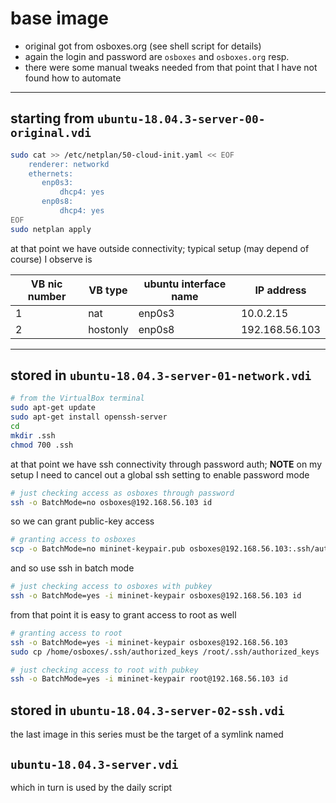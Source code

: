 # base image

* original got from osboxes.org (see shell script for details)
* again the login and password are `osboxes` and `osboxes.org` resp.
* there were some manual tweaks needed from that point that I have not found how to automate

***

## starting from  `ubuntu-18.04.3-server-00-original.vdi`

```bash
sudo cat >> /etc/netplan/50-cloud-init.yaml << EOF
    renderer: networkd
    ethernets:
       enp0s3:
           dhcp4: yes
       enp0s8:
           dhcp4: yes
EOF
sudo netplan apply
```

at that point we have outside connectivity; typical setup (may depend of course) I observe is

| VB nic number | VB type  | ubuntu interface name | IP address |
|---------------|----------|----------------|----------------|
| 1             | nat      | enp0s3         | 10.0.2.15      |
| 2             | hostonly | enp0s8         | 192.168.56.103 |

***

## stored in `ubuntu-18.04.3-server-01-network.vdi`

```bash
# from the VirtualBox terminal
sudo apt-get update
sudo apt-get install openssh-server
cd
mkdir .ssh
chmod 700 .ssh
```

at that point we have ssh connectivity through password auth; **NOTE** on my setup
I need to cancel out a global ssh setting to enable password mode

```bash
# just checking access as osboxes through password
ssh -o BatchMode=no osboxes@192.168.56.103 id
```

so we can grant public-key access

```bash
# granting access to osboxes
scp -o BatchMode=no mininet-keypair.pub osboxes@192.168.56.103:.ssh/authorized_keys
```

and so use ssh in batch mode

```bash
# just checking access to osboxes with pubkey
ssh -o BatchMode=yes -i mininet-keypair osboxes@192.168.56.103 id
```

from that point it is easy to grant access to root as well

```bash
# granting access to root
ssh -o BatchMode=yes -i mininet-keypair osboxes@192.168.56.103
sudo cp /home/osboxes/.ssh/authorized_keys /root/.ssh/authorized_keys
```

```bash
# just checking access to root with pubkey
ssh -o BatchMode=yes -i mininet-keypair root@192.168.56.103 id
```

## stored in `ubuntu-18.04.3-server-02-ssh.vdi`

the last image in this series must be the target of a symlink named

## `ubuntu-18.04.3-server.vdi` 

which in turn is used by the daily script